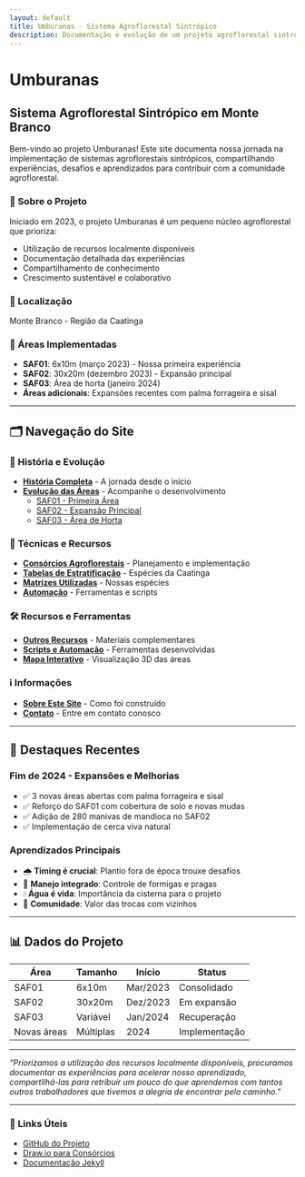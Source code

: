 ```yaml
---
layout: default
title: Umburanas - Sistema Agroflorestal Sintrópico
description: Documentação e evolução de um projeto agroflorestal sintrópico em Monte Branco, com foco em sustentabilidade e uso de recursos locais.
---
```


# Umburanas
## Sistema Agroflorestal Sintrópico em Monte Branco

Bem-vindo ao projeto Umburanas! Este site documenta nossa jornada na implementação de sistemas agroflorestais sintrópicos, compartilhando experiências, desafios e aprendizados para contribuir com a comunidade agroflorestal.

### 🌱 Sobre o Projeto

Iniciado em 2023, o projeto Umburanas é um pequeno núcleo agroflorestal que prioriza:
- Utilização de recursos localmente disponíveis
- Documentação detalhada das experiências
- Compartilhamento de conhecimento
- Crescimento sustentável e colaborativo

### 📍 Localização
Monte Branco - Região da Caatinga

### 🎯 Áreas Implementadas
- **SAF01**: 6x10m (março 2023) - Nossa primeira experiência
- **SAF02**: 30x20m (dezembro 2023) - Expansão principal
- **SAF03**: Área de horta (janeiro 2024)
- **Áreas adicionais**: Expansões recentes com palma forrageira e sisal

---

## 🗂️ Navegação do Site

### 📖 História e Evolução
- [**História Completa**](historia.md) - A jornada desde o início
- [**Evolução das Áreas**](evolucao.md) - Acompanhe o desenvolvimento
  - [SAF01 - Primeira Área](evolucao/saf01.md)
  - [SAF02 - Expansão Principal](evolucao/saf02.md)
  - [SAF03 - Área de Horta](evolucao/saf03.md)

### 🌿 Técnicas e Recursos
- [**Consórcios Agroflorestais**](consorcios.md) - Planejamento e implementação
- [**Tabelas de Estratificação**](tabelas/algumas_matrizes_para_utilizar_na_caatinga.md) - Espécies da Caatinga
- [**Matrizes Utilizadas**](tabelas/matrizes_umburanas.md) - Nossas espécies
- [**Automação**](automacao.md) - Ferramentas e scripts

### 🛠️ Recursos e Ferramentas
- [**Outros Recursos**](recursos.md) - Materiais complementares
- [**Scripts e Automação**](scripts/cria_thumbnails.md) - Ferramentas desenvolvidas
- [**Mapa Interativo**](maps/interactive/index.html) - Visualização 3D das áreas

### ℹ️ Informações
- [**Sobre Este Site**](sobre.md) - Como foi construído
- [**Contato**](contato.md) - Entre em contato conosco

---

## 🌟 Destaques Recentes

### Fim de 2024 - Expansões e Melhorias
- ✅ 3 novas áreas abertas com palma forrageira e sisal
- ✅ Reforço do SAF01 com cobertura de solo e novas mudas
- ✅ Adição de 280 manivas de mandioca no SAF02
- ✅ Implementação de cerca viva natural

### Aprendizados Principais
- 🌧️ **Timing é crucial**: Plantio fora de época trouxe desafios
- 🐜 **Manejo integrado**: Controle de formigas e pragas
- 💧 **Água é vida**: Importância da cisterna para o projeto
- 🤝 **Comunidade**: Valor das trocas com vizinhos

---

## 📊 Dados do Projeto

| Área | Tamanho | Início | Status |
|------|---------|--------|--------|
| SAF01 | 6x10m | Mar/2023 | Consolidado |
| SAF02 | 30x20m | Dez/2023 | Em expansão |
| SAF03 | Variável | Jan/2024 | Recuperação |
| Novas áreas | Múltiplas | 2024 | Implementação |

---

*"Priorizamos a utilização dos recursos localmente disponíveis, procuramos documentar as experiências para acelerar nosso aprendizado, compartilhá-las para retribuir um pouco do que aprendemos com tantos outros trabalhadores que tivemos a alegria de encontrar pelo caminho."*

---

### 🔗 Links Úteis
- [GitHub do Projeto](https://github.com/umburanas/umburanas.github.io)
- [Draw.io para Consórcios](https://app.diagrams.net/)
- [Documentação Jekyll](https://jekyllrb.com/)
